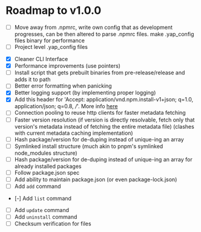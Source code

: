 # Roadmap to v1.0.0

-   [ ] Move away from .npmrc, write own config that as development progresses, can be then altered to parse .npmrc files. make .yap_config files binary for performance
-   [ ] Project level .yap_config files
<!-- -   [ ] Better npmrc parsing support (currently doesn't handle //<registry>/:\_auth=<token> properly) -->
-   [x] Cleaner CLI Interface
-   [x] Performance improvements (use pointers)
-   [ ] Install script that gets prebuilt binaries from pre-release/release and adds it to path
-   [ ] Better error formatting when panicking
-   [x] Better logging support (by implementing proper logging)
-   [x] Add this header for 'Accept: application/vnd.npm.install-v1+json; q=1.0, application/json; q=0.8, _/_'. More info [here](https://github.com/npm/registry/blob/main/docs/responses/package-metadata.md#abbreviated-metadata-format)
-   [ ] Connection pooling to reuse http clients for faster metadata fetching
-   [ ] Faster version resolution (if version is directly resolvable, fetch only that version's metadata instead of fetching the entire metadata file) (clashes with current metadata caching implementation)
-   [ ] Hash package/version for de-duping instead of unique-ing an array
-   [ ] Symlinked install structure (much akin to pnpm's symlinked node_modules structure)
-   [ ] Hash package/version for de-duping instead of unique-ing an array for already installed packages
-   [ ] Follow package.json spec
-   [ ] Add ability to maintain package.json (or even package-lock.json)
-   [ ] Add `add` command
-   [-] Add `list` command
-   [ ] Add `update` command
-   [ ] Add `uninstall` command
-   [ ] Checksum verification for files
